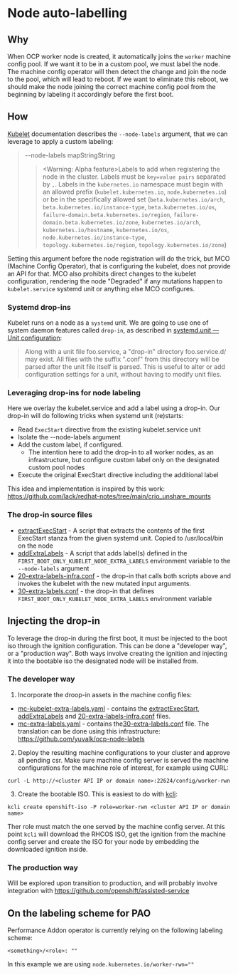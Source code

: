# Node auto-labelling

## Why
When OCP worker node is created, it automatically joins the `worker` machine config pool. If we want it to be in a custom pool, we must label the node. The machine config operator will then detect the change and join the node to the pool, which will lead to reboot.
If we want to eliminate this reboot, we should make the node joining the correct machine config pool from the beginning by labeling it accordingly before the first boot.

## How
[Kubelet](https://kubernetes.io/docs/reference/command-line-tools-reference/kubelet/) documentation describes the `--node-labels` argument, that we can leverage to apply a custom labeling:

>--node-labels mapStringString
>>	<Warning: Alpha feature>Labels to add when registering the node in the cluster. Labels must be `key=value pairs` separated by `,`. Labels in the `kubernetes.io` namespace must begin with an allowed prefix (`kubelet.kubernetes.io`, `node.kubernetes.io`) or be in the specifically allowed set (`beta.kubernetes.io/arch`, `beta.kubernetes.io/instance-type`, `beta.kubernetes.io/os`, `failure-domain.beta.kubernetes.io/region`, `failure-domain.beta.kubernetes.io/zone`, `kubernetes.io/arch`, `kubernetes.io/hostname`, `kubernetes.io/os`, `node.kubernetes.io/instance-type`, `topology.kubernetes.io/region`, `topology.kubernetes.io/zone`)

Setting this argument before the node registration will do the trick, but MCO (Machine Config Operator), that is configuring the kubelet, does not provide an API for that. MCO also prohibits direct changes to the kubelet configuration, rendering the node "Degraded" if any mutations happen to `kubelet.service` systemd unit or anything else MCO configures.

### Systemd drop-ins
Kubelet runs on a node as a `systemd` unit. We are going to use one of system daemon features called `drop-in`, as described in [systemd.unit — Unit configuration](https://www.freedesktop.org/software/systemd/man/systemd.unit.html):
>Along with a unit file foo.service, a "drop-in" directory foo.service.d/ may exist. All files with the suffix ".conf" from this directory will be parsed after the unit file itself is parsed. This is useful to alter or add configuration settings for a unit, without having to modify unit files.

### Leveraging drop-ins for node labeling
Here we overlay the kubelet.service and add a label using a drop-in. Our drop-in will do following tricks when systemd unit (re)starts:
- Read `ExecStart` directive from the existing kubelet.service unit
- Isolate the --node-labels argument
- Add the custom label, if configured.
  - The intention here to add the drop-in to all worker nodes, as an infrastructure, but configure custom label only on the designated custom pool nodes
- Execute the original ExecStart directive including the additional label

This idea and implementation is inspired by this work:
https://github.com/lack/redhat-notes/tree/main/crio_unshare_mounts 

### The drop-in source files
- [extractExecStart](src/extractExecStart) - A script that extracts the contents of the first ExecStart stanza from the given systemd unit. Copied to /usr/local/bin on the node
- [addExtraLabels](src/addExtraLabels) - A script that adds label(s) defined in the `FIRST_BOOT_ONLY_KUBELET_NODE_EXTRA_LABELS` environment variable to the `--node-labels` argument
- [20-extra-labels-infra.conf](src/20-extra-labels-infra.conf) - the drop-in that calls both scripts above and invokes the kubelet with the new mutated input arguments.
- [30-extra-labels.conf](src/30-extra-labels.conf) - the drop-in that defines `FIRST_BOOT_ONLY_KUBELET_NODE_EXTRA_LABELS` environment variable

## Injecting the drop-in
To leverage the drop-in during the first boot, it must be injected to the boot iso through the ignition configuration. This can be done a "developer way", or a "production way". Both ways involve creating the ignition and injecting it into the bootable iso the designated node will be installed from.

### The developer way
1. Incorporate the droop-in assets in the machine config files:
- [mc-kubelet-extra-labels.yaml](mc-kubelet-extra-labels.yaml) - contains the [extractExecStart](src/extractExecStart), [addExtraLabels](src/addExtraLabels) and [20-extra-labels-infra.conf](src/20-extra-labels-infra.conf) files.
- [mc-extra-labels.yaml](mc-extra-labels.yaml) - contains the[30-extra-labels.conf](src/30-extra-labels.conf) file.
The translation can be done using this infrastructure:
https://github.com/yuvalk/ocp-node-labels
2. Deploy the resulting machine configurations to your cluster and approve all pending csr. Make sure machine config server is served the machine configurations for the machine  role of interest, for example using CURL:
```console
curl -L http://<cluster API IP or domain name>:22624/config/worker-rwn
```
3. Create the bootable ISO. This is easiest to do with [kcli](https://github.com/karmab/kcli):

```console
kcli create openshift-iso -P role=worker-rwn <cluster API IP or domain name>
```
Ther role must match the one served by the machine config server.
At this point `kcli` will download the RHCOS ISO, get the ignition from the machine config server and create the ISO for your node by embedding the downloaded ignition inside.

### The production way
Will be explored upon transition to production, and will probably involve integration with https://github.com/openshift/assisted-service

## On the labeling scheme for PAO
Performance Addon operator is currently relying on the following labeling scheme:
```
<something>/<role>: ""
```
In this example we are using `node.kubernetes.io/worker-rwn=""`